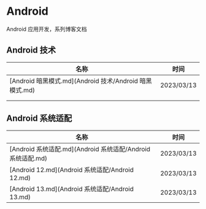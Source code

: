 # Android
Android 应用开发，系列博客文档



## Android 技术

| 名称                                                    | 时间       |
| ------------------------------------------------------- | ---------- |
| [Android 暗黑模式.md](Android 技术/Android 暗黑模式.md) | 2023/03/13 |
|                                                         |            |
|                                                         |            |



## Android 系统适配

| 名称                                                        | 时间       |
| ----------------------------------------------------------- | ---------- |
| [Android 系统适配.md](Android 系统适配/Android 系统适配.md) | 2023/03/13 |
| [Android 12.md](Android 系统适配/Android 12.md)             | 2023/03/13 |
| [Android 13.md](Android 系统适配/Android 13.md)             | 2023/03/13 |

